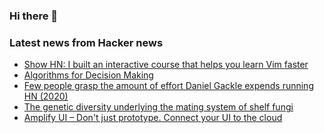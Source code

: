 ### Hi there 👋

<!--
**arashid-sh/arashid-sh** is a ✨ _special_ ✨ repository because its `README.md` (this file) appears on your GitHub profile.

Here are some ideas to get you started:

- 🔭 I’m currently working on ...
- 🌱 I’m currently learning ...
- 👯 I’m looking to collaborate on ...
- 🤔 I’m looking for help with ...
- 💬 Ask me about ...
- 📫 How to reach me: ...
- 😄 Pronouns: ...
- ⚡ Fun fact: ...
-->

### Latest news from Hacker news
<!-- BLOG-POST-LIST:START -->
- [Show HN: I built an interactive course that helps you learn Vim faster](https://www.vimified.com/)
- [Algorithms for Decision Making](https://algorithmsbook.com/)
- [Few people grasp the amount of effort Daniel Gackle expends running HN &lpar;2020&rpar;](https://twitter.com/paulg/status/1282055086433284103)
- [The genetic diversity underlying the mating system of shelf fungi](https://www.the-scientist.com/news-opinion/this-fungus-has-more-than-17-000-sexes-69930)
- [Amplify UI – Don&#39;t just prototype. Connect your UI to the cloud](https://ui.docs.amplify.aws)
<!-- BLOG-POST-LIST:END -->
